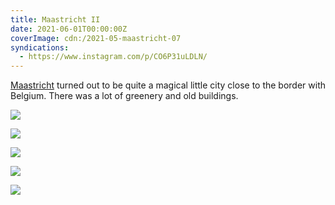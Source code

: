 ```yaml
---
title: Maastricht II
date: 2021-06-01T00:00:00Z
coverImage: cdn:/2021-05-maastricht-07
syndications:
  - https://www.instagram.com/p/CO6P31uLDLN/
---
```


[Maastricht](/2021/05/31/maastricht-i) turned out to be quite a magical little city close to the border with Belgium. There was a lot of greenery and old buildings.

<style>
.g2021maaii {
  grid-template-columns: repeat(10, 1fr);
  grid-template-areas:
    "a a a a a a a a a a"
    "b b b c c c c c c c"
    "d d d d d e e e e e";
}

.g2021maaii > *:nth-child(1) { grid-area: a; }
.g2021maaii > *:nth-child(2) { grid-area: b; }
.g2021maaii > *:nth-child(3) { grid-area: c; }
.g2021maaii > *:nth-child(4) { grid-area: d; }
.g2021maaii > *:nth-child(5) { grid-area: e; }
</style>

<div class="fw g2021maaii fg">

![](cdn:/2021-05-maastricht-07)

![](cdn:/2021-05-maastricht-11)

![](cdn:/2021-05-maastricht-08)

![](cdn:/2021-05-maastricht-09)

![](cdn:/2021-05-maastricht-12)

</div>
